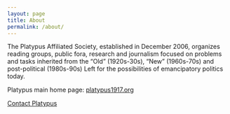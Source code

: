 ```yaml
---
layout: page
title: About
permalink: /about/
---
```


The Platypus Affiliated Society, established in December 2006, organizes reading groups, public fora, research and journalism focused on problems and tasks inherited from the “Old” (1920s-30s), “New” (1960s-70s) and post-political (1980s-90s) Left for the possibilities of emancipatory politics today.

Platypus main home page: [platypus1917.org](https://platypus1917.org/)

[Contact Platypus](mailto:coordinator@platypus1917.org)
